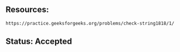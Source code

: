 ## Resources:
    https://practice.geeksforgeeks.org/problems/check-string1818/1/

## Status: Accepted